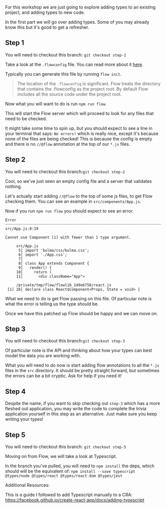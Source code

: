 For this workshop we are just going to explore adding types to an existing
project, and adding types to new code.

In the first part we will go over adding types. Some of you may already know
this but it's good to get a refresher.

## Step 1

You will need to checkout this branch: `git checkout step-1`

Take a look at the `.flowconfig` file. You can read more about it
[here](https://flow.org/en/docs/config/).

Typically you can generate this file by running `flow init`.

> The location of the `.flowconfig` is significant. Flow treats the directory
> that contains the .flowconfig as the project root. By default Flow includes
> all the source code under the project root.

Now what you will want to do is run `npm run flow`.

This will start the Flow server which will proceed to look for any files that
need to be checked.

It might take some time to spin up, but you should expect to see a line in your
terminal that says: `No errors!` which is really nice, except it's because none
of the files are being checked! This is because the config is empty and there
is no `//@flow` annotation at the top of our `*.js` files.

## Step 2

You will need to checkout this branch:`git checkout step-2`

Cool, so we've just seen an empty config file and a server that validates
nothing.

Let's actually start adding `//@flow` to the top of some js files, to get Flow
checking them. You can see an example in `src/components/App.js`.

Now if you run `npm run flow` you should expect to see an error.

```
Error ┈┈┈┈┈┈┈┈┈┈┈┈┈┈┈┈┈┈┈┈┈┈┈┈┈┈┈┈┈┈┈┈┈┈┈┈┈┈┈┈┈┈┈┈┈┈┈┈┈┈┈┈┈┈┈┈┈┈┈┈┈┈┈┈┈┈┈┈┈┈┈┈┈┈┈┈┈┈┈┈┈┈┈┈┈┈┈┈┈┈┈┈┈┈┈┈┈┈ src/App.js:8:19

Cannot use Component [1] with fewer than 1 type argument.

     src/App.js
      5│ import 'bulma/css/bulma.css';
      6│ import './App.css';
      7│
      8│ class App extends Component {
      9│   render() {
     10│     return (
     11│       <div className="App">

     /private/tmp/flow/flowlib_149e6758/react.js
 [1] 26│ declare class React$Component<Props, State = void> {
```

What we need to do is get Flow passing on this file. Of particular note is what
the error is telling us the type _should_ be.

Once we have this patched up Flow should be happy and we can move on.

## Step 3

You will need to checkout this branch:`git checkout step-3`

Of particular note is the API and thinking about how your types can best model
the data you are working with.

What you will need to do now is start adding flow annotations to all the `*.js`
files in the `src` directory. It should be pretty straight forward, but
sometimes the errors can be a bit cryptic. Ask for help if you need it!

## Step 4

Despite the name, if you want to skip checking out `step-3` which has a more
fleshed out application, you may write the code to complete the trivia
application yourself in this step as an alternative. Just make sure you keep
writing your types!

## Step 5

You will need to checkout this branch: `git checkout step-5`

Moving on from Flow, we will take a look at Typescript.

In the branch you've pulled, you will need to `npm install` the deps, which
should will be the equivalent of: `npm install --save typescript @types/node
@types/react @types/react-dom @types/jest`

Additional Resources:

This is a guide I followed to add Typescript manually to a CRA:
https://facebook.github.io/create-react-app/docs/adding-typescript
